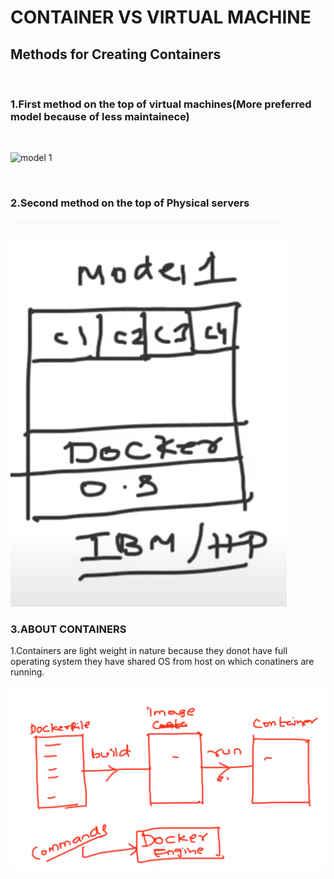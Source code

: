 # CONTAINER VS VIRTUAL MACHINE

## Methods for Creating Containers
<br>

### 1.First method on the top of virtual machines(More preferred model because of less maintainece)
<br>

![model 1](/assets/images/allimage/image-7.png)

<br>

### 2.Second method on the top of Physical servers

![model 2](image-5.png)
<br>

### 3.ABOUT CONTAINERS

1.Containers are light weight in nature because they donot have full operating system
  they have shared OS from host on which conatiners are running.

  ![container defination](image-8.png)
